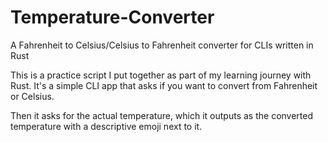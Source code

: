 # Temperature-Converter
A Fahrenheit to Celsius/Celsius to Fahrenheit converter for CLIs written in Rust

This is a practice script I put together as part of my learning journey with Rust. It's a simple CLI app that asks if you want to convert from Fahrenheit or Celsius.

Then it asks for the actual temperature, which it outputs as the converted temperature with a descriptive emoji next to it. 
